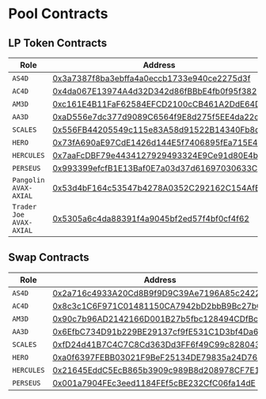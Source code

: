 # Pool Contracts

## LP Token Contracts

| Role                    | Address                                                                                                               |
| ----------------------- | --------------------------------------------------------------------------------------------------------------------- |
| `AS4D`                  | [0x3a7387f8ba3ebffa4a0eccb1733e940ce2275d3f](https://snowtrace.io/address/0x3a7387f8ba3ebffa4a0eccb1733e940ce2275d3f) |
| `AC4D`                  | [0x4da067E13974A4d32D342d86fBBbE4fb0f95f382](https://snowtrace.io/address/0x4da067E13974A4d32D342d86fBBbE4fb0f95f382) |
| `AM3D`                  | [0xc161E4B11FaF62584EFCD2100cCB461A2DdE64D1](https://snowtrace.io/address/0xc161E4B11FaF62584EFCD2100cCB461A2DdE64D1) |
| `AA3D`                  | [0xaD556e7dc377d9089C6564f9E8d275f5EE4da22d](https://snowtrace.io/address/0xaD556e7dc377d9089C6564f9E8d275f5EE4da22d) |
| `SCALES`                | [0x556FB44205549c115e83A58d91522B14340Fb8d3](https://snowtrace.io/address/0x556FB44205549c115e83A58d91522B14340Fb8d3) |
| `HERO`                  | [0x73fA690aE97CdE1426d144E5f7406895fEa715E4](https://snowtrace.io/address/0x73fA690aE97CdE1426d144E5f7406895fEa715E4) |
| `HERCULES`              | [0x7aaFcDBF79e4434127929493324E9Ce91d80E4bB](https://snowtrace.io/address/0x7aaFcDBF79e4434127929493324E9Ce91d80E4bB) |
| `PERSEUS`               | [0x993399efcfB1E13Baf0E7a03d37d61697030633C](https://snowtrace.io/address/0x993399efcfB1E13Baf0E7a03d37d61697030633C) |
| `Pangolin AVAX-AXIAL`   | [0x53d4bF164c53547b4278A0352C292162C154AfE5](https://snowtrace.io/address/0x53d4bf164c53547b4278a0352c292162c154afe5) |
| `Trader Joe AVAX-AXIAL` | [0x5305a6c4da88391f4a9045bf2ed57f4bf0cf4f62](https://snowtrace.io/address/0x5305a6c4da88391f4a9045bf2ed57f4bf0cf4f62) |

## Swap Contracts

| Role       | Address                                                                                                               |
| ---------- | --------------------------------------------------------------------------------------------------------------------- |
| `AS4D`     | [0x2a716c4933A20Cd8B9f9D9C39Ae7196A85c24228](https://snowtrace.io/address/0x2a716c4933A20Cd8B9f9D9C39Ae7196A85c24228) |
| `AC4D`     | [0x8c3c1C6F971C01481150CA7942bD2bbB9Bc27bC7](https://snowtrace.io/address/0x8c3c1C6F971C01481150CA7942bD2bbB9Bc27bC7) |
| `AM3D`     | [0x90c7b96AD2142166D001B27b5fbc128494CDfBc8](https://snowtrace.io/address/0x90c7b96AD2142166D001B27b5fbc128494CDfBc8) |
| `AA3D`     | [0x6EfbC734D91b229BE29137cf9fE531C1D3bf4Da6](https://snowtrace.io/address/0x6EfbC734D91b229BE29137cf9fE531C1D3bf4Da6) |
| `SCALES`   | [0xfD24d41B7C4C7C8Cd363Dd3FF6f49C99c8280430](https://snowtrace.io/address/0xfd24d41b7c4c7c8cd363dd3ff6f49c99c8280430) |
| `HERO`     | [0xa0f6397FEBB03021F9BeF25134DE79835a24D76e](https://snowtrace.io/address/0xa0f6397FEBB03021F9BeF25134DE79835a24D76e) |
| `HERCULES` | [0x21645EddC5EcB865b3909c989B8d208978CF7E16](https://snowtrace.io/address/0x21645EddC5EcB865b3909c989B8d208978CF7E16) |
| `PERSEUS`  | [0x001a7904FEc3eed1184FEf5cBE232CfC06fa14dE](https://snowtrace.io/address/0x001a7904FEc3eed1184FEf5cBE232CfC06fa14dE) |
